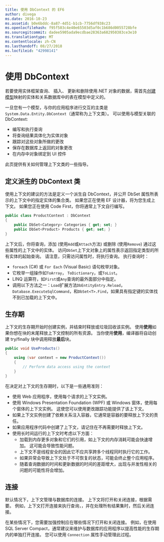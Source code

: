 ```yaml
---
title: 使用 DbContext 的 EF6
author: divega
ms.date: 2016-10-23
ms.assetid: b0e6bddc-8a87-4d51-b1cb-7756df938c23
ms.openlocfilehash: f95f503c4e40e65503d5af0c1b686d0055728bfe
ms.sourcegitcommit: dadee5905ada9ecdbae28363a682950383ce3e10
ms.translationtype: MT
ms.contentlocale: zh-CN
ms.lasthandoff: 08/27/2018
ms.locfileid: "42998141"
---
```

# <a name="working-with-dbcontext"></a>使用 DbContext

若要使用实体框架查询、 插入、 更新和删除使用.NET 对象的数据，需首先[创建模型](~/ef6/modeling/index.md)映射的实体和关系数据库中的表在模型中定义的。

一旦您有一个模型，与你的应用程序进行交互的主类是`System.Data.Entity.DbContext`（通常称为上下文类）。 可以使用与模型关联的 DbContext:
- 编写和执行查询   
- 将查询结果具体化为实体对象
- 跟踪对这些对象所做的更改
- 保存在数据库上返回的对象更改
- 在内存中对象绑定到 UI 控件

此页提供有关如何管理上下文类的一些指导。  

## <a name="defining-a-dbcontext-derived-class"></a>定义派生的 DbContext 类  

使用上下文的建议的方法是定义一个派生自 DbContext，并公开 DbSet 属性所表示的上下文中的指定实体的集合类。 如果您正在使用 EF 设计器，将为您生成上下文。 如果您正在使用 Code First，你将通常上下文自行编写。  

``` csharp
public class ProductContext : DbContext
{
    public DbSet<Category> Categories { get; set; }
    public DbSet<Product> Products { get; set; }
}
```  

上下文后，你将查询，添加 (使用`Add`或`Attach`方法) 或删除 (使用`Remove`) 通过这些属性的上下文中的实体。 访问`DbSet`上下文对象上的属性表示返回指定类型的所有实体的起始查询。 请注意，只需访问属性时，将执行查询。 执行查询时：  

- `foreach` (C#) 或 `For Each` (Visual Basic) 语句枚举对象。  
- 它枚举一组操作如`ToArray`， `ToDictionary`，或`ToList`。  
- LINQ 运算符，如`First`或`Any`查询的最外面部分中指定。  
- 调用以下方法之一：`Load`扩展方法`DbEntityEntry.Reload`， `Database.ExecuteSqlCommand`，和`DbSet<T>.Find`，如果具有指定键的实体找不到已加载的上下文中。  

## <a name="lifetime"></a>生存期  

上下文的生存期开始时创建实例，并结束时释放或垃圾回收该实例。 使用**使用**如果你想在块的末尾释放上下文控制的所有资源。 当你使用**使用**，编译器将自动创建 try/finally 块中调用释放**最后**块。  

``` csharp
public void UseProducts()
{
    using (var context = new ProductContext())
    {     
        // Perform data access using the context
    }
}
```  

在决定对上下文的生存期时，以下是一些通用准则：  

- 使用 Web 应用程序，使用每个请求的上下文实例。  
- 使用 Windows Presentation Foundation (WPF) 或 Windows 窗体，使用每个窗体的上下文实例。 这使您可以使用更改跟踪功能提供了该上下文。  
- 如果上下文实例创建了依赖关系注入容器，它通常是容器的要释放上下文的责任。
- 如果应用程序代码中创建了上下文，请记住在不再需要时释放上下文。  
- 使用长时间运行的上下文时考虑以下方面：  
    - 加载到内存更多对象和它们的引用，如上下文的内存消耗可能会快速增加。 这可能会导致性能问题。  
    - 上下文不是线程安全的因此它不应共享跨多个线程同时执行它的工作。
    - 如果异常会导致上下文处于不可恢复的状态，可能会终止整个应用程序。  
    - 随着查询数据的时间和更新数据的时间的差距增大，出现与并发性相关的问题的可能性将会增加。  

## <a name="connections"></a>连接  

默认情况下，上下文管理与数据库的连接。 上下文将打开和关闭连接，根据需要。 例如，上下文打开连接来执行查询，，并在处理所有结果集时，然后关闭连接。  

在某些情况下，您需要加强控制应在哪些情况下打开和关闭连接。 例如，在使用 SQL Server Compact，通常建议来维护与数据库的应用程序以提高性能的生存期内的单独打开连接。 您可以使用 `Connection` 属性手动管理此过程。  
